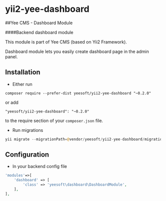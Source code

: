 # yii2-yee-dashboard

##Yee CMS - Dashboard Module

####Backend dashboard module

This module is part of Yee CMS (based on Yii2 Framework).

Dashboard module lets you easily create dashboard page in the admin panel. 

Installation
------------

- Either run

```
composer require --prefer-dist yeesoft/yii2-yee-dashboard "~0.2.0"
```

or add

```
"yeesoft/yii2-yee-dashboard": "~0.2.0"
```

to the require section of your `composer.json` file.

- Run migrations

```php
yii migrate --migrationPath=@vendor/yeesoft/yii2-yee-dashboard/migrations/
```

Configuration
------
- In your backend config file

```php
'modules'=>[
    'dashboard' => [
        'class' => 'yeesoft\dashboard\DashboardModule',
    ],
],
```